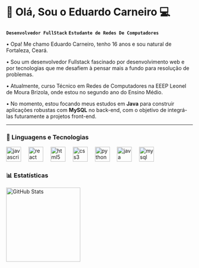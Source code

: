 # 👋 Olá, Sou o Eduardo Carneiro 💻

**`Desenvolvedor FullStack`** **`Estudante de Redes De Computadores`**

• Opa! Me chamo Eduardo Carneiro, tenho 16 anos e sou natural de Fortaleza, Ceará.

• Sou um desenvolvedor Fullstack fascinado por desenvolvimento web e por tecnologias que me desafiem à pensar mais a fundo para resolução de problemas.

• Atualmente, curso Técnico em Redes de Computadores na EEEP Leonel de Moura Brizola, onde estou no segundo ano do Ensino Médio.

• No momento, estou focando meus estudos em <b>Java</b> para construir aplicações robustas com <b>MySQL</b> no back-end, com o objetivo de integrá-las futuramente a projetos front-end.

---

### 🤖 Linguagens e Tecnologias

<div align="left">
  <img src="https://cdn.jsdelivr.net/gh/devicons/devicon/icons/javascript/javascript-original.svg" height="40" alt="javascript logo"  />
  <img width="12" />
  <img src="https://cdn.jsdelivr.net/gh/devicons/devicon/icons/react/react-original.svg" height="40" alt="react logo"  />
  <img width="12" />
  <img src="https://cdn.jsdelivr.net/gh/devicons/devicon/icons/html5/html5-original.svg" height="40" alt="html5 logo"  />
  <img width="12" />
  <img src="https://cdn.jsdelivr.net/gh/devicons/devicon/icons/css3/css3-original.svg" height="40" alt="css3 logo"  />
  <img width="12" />
  <img src="https://cdn.jsdelivr.net/gh/devicons/devicon/icons/python/python-original.svg" height="40" alt="python logo"  />
  <img width="12" />
  <img src="https://cdn.jsdelivr.net/gh/devicons/devicon/icons/java/java-original.svg" height="40" alt="java logo"  />
  <img width="12" />
  <img src="https://cdn.jsdelivr.net/gh/devicons/devicon/icons/mysql/mysql-original.svg" height="40" alt="mysql logo"  />
</div>



### 📊 Estatísticas


<p>
  <img 
    align="left" 
    alt="GitHub Stats" 
    height="200" 
    style="padding-right: 10px;" 
    src="https://github-readme-stats.vercel.app/api?username=eduardocarneirodev&show_icons=true&theme=dark" 
  />

